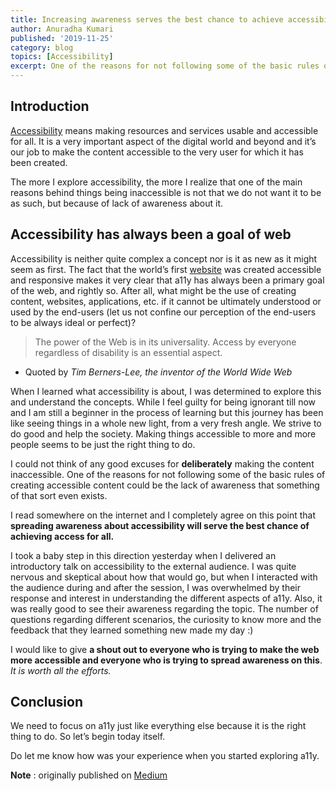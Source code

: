 ```yaml
---
title: Increasing awareness serves the best chance to achieve accessibility for all
author: Anuradha Kumari
published: '2019-11-25'
category: blog
topics: [Accessibility]
excerpt: One of the reasons for not following some of the basic rules of creating accessible content could be the lack of awareness that something of that sort even exists.
---
```


## Introduction

[Accessibility](https://developer.mozilla.org/en-US/docs/Learn/Accessibility/What_is_accessibility#:~:targetText=Accessibility%20is%20the%20practice%20of,those%20with%20slow%20network%20connections.) means making resources and services usable and accessible for all.
It is a very important aspect of the digital world and beyond and it’s our job to make the content accessible to the very user for which it has been created.

The more I explore accessibility, the more I realize that one of the main reasons behind things being inaccessible is not that we do not want it to be as such, but because of lack of awareness about it.

## Accessibility has always been a goal of web

Accessibility is neither quite complex a concept nor is it as new as it might seem as first.
The fact that the world’s first [website](http://info.cern.ch/hypertext/WWW/TheProject.html) was created accessible and responsive makes it very clear that a11y has always been a primary goal of the web, and rightly so.
After all, what might be the use of creating content, websites, applications, etc. if it cannot be ultimately understood or used by the end-users (let us not confine our perception of the end-users to be always ideal or perfect)?

> The power of the Web is in its universality. Access by everyone regardless of disability is an essential aspect.

- Quoted by *Tim Berners-Lee, the inventor of the World Wide Web*

When I learned what accessibility is about, I was determined to explore this and understand the concepts. While I feel guilty for being ignorant till now and I am still a beginner in the process of learning but this journey has been like seeing things in a whole new light, from a very fresh angle.
We strive to do good and help the society. Making things accessible to more and more people seems to be just the right thing to do.

I could not think of any good excuses for **deliberately** making the content inaccessible.
One of the reasons for not following some of the basic rules of creating accessible content could be the lack of awareness that something of that sort even exists.

I read somewhere on the internet and I completely agree on this point that **spreading awareness about accessibility will serve the best chance of achieving access for all.**

I took a baby step in this direction yesterday when I delivered an introductory talk on accessibility to the external audience.
I was quite nervous and skeptical about how that would go, but when I interacted with the audience during and after the session, I was overwhelmed by their response and interest in understanding the different aspects of a11y.
Also, it was really good to see their awareness regarding the topic. The number of questions regarding different scenarios, the curiosity to know more and the feedback that they learned something new made my day :)

I would like to give **a shout out to everyone who is trying to make the web more accessible and everyone who is trying to spread awareness on this**.
*It is worth all the efforts.*

## Conclusion

We need to focus on a11y just like everything else because it is the right thing to do. So let’s begin today itself.

Do let me know how was your experience when you started exploring a11y.

**Note** : originally published on [Medium](https://medium.com/@anuradha15/increasing-awareness-serves-the-best-chance-to-achieve-accessibility-for-all-96a9e6fec2ae)
